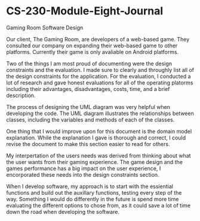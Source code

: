 # CS-230-Module-Eight-Journal
Gaming Room Software Design

Our client, The Gaming Room, are developers of a web-based game. They consulted our company on expanding their web-based game to other platforms. Currently their game is only avaliable on Android platforms.

Two of the things I am most proud of documenting were the design constraints and the evaluation. I made sure to clearly and throughly list all of the design constraints for the application. For the evaluation, I conducted a lot of research and gave honest evaluations for all of the operating platorms including their advantages, disadvantages, costs, time, and a brief description.

The process of designing the UML diagram was very helpful when developing the code. The UML diagram illustrates the relationships between classes, including the variables and methods of each of the classes.

One thing that I would improve upon for this document is the domain model explanation. While the explanation I gave is thorough and correct, I could revise the document to make this section easier to read for others.

My interpertation of the users needs was derived from thinking about what the user wants from their gaming experience. The game design and the games performance has a big impact on the user experience, I encorporated these needs into the design constraints section.

When I develop software, my approach is to start with the essiential functions and build out the auxillary functions, testing every step of the way. Something I would do differently in the future is spend more time evaluating the different options to chose from, as it could save a lot of time down the road when developing the software.
